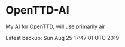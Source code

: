 # OpenTTD-AI
My AI for OpenTTD, will use primarily air

Latest backup: Sun Aug 25 17:47:01 UTC 2019
